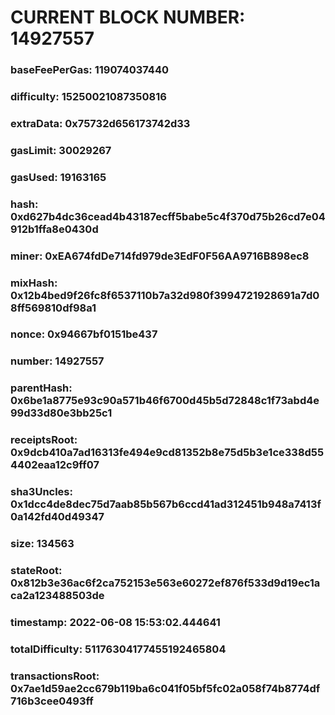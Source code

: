 # CURRENT BLOCK NUMBER: 14927557

### baseFeePerGas: 119074037440
### difficulty: 15250021087350816
### extraData: 0x75732d656173742d33
### gasLimit: 30029267
### gasUsed: 19163165
### hash: 0xd627b4dc36cead4b43187ecff5babe5c4f370d75b26cd7e04912b1ffa8e0430d
### miner: 0xEA674fdDe714fd979de3EdF0F56AA9716B898ec8
### mixHash: 0x12b4bed9f26fc8f6537110b7a32d980f3994721928691a7d08ff569810df98a1
### nonce: 0x94667bf0151be437
### number: 14927557
### parentHash: 0x6be1a8775e93c90a571b46f6700d45b5d72848c1f73abd4e99d33d80e3bb25c1
### receiptsRoot: 0x9dcb410a7ad16313fe494e9cd81352b8e75d5b3e1ce338d554402eaa12c9ff07
### sha3Uncles: 0x1dcc4de8dec75d7aab85b567b6ccd41ad312451b948a7413f0a142fd40d49347
### size: 134563
### stateRoot: 0x812b3e36ac6f2ca752153e563e60272ef876f533d9d19ec1aca2a123488503de
### timestamp: 2022-06-08 15:53:02.444641
### totalDifficulty: 51176304177455192465804
### transactionsRoot: 0x7ae1d59ae2cc679b119ba6c041f05bf5fc02a058f74b8774df716b3cee0493ff
